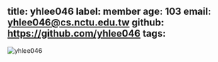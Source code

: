title: yhlee046
label: member
age: 103
email: yhlee046@cs.nctu.edu.tw
github: https://github.com/yhlee046
tags:
---
![yhlee046](yhlee046.jpg)
